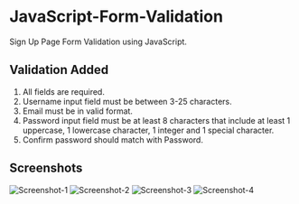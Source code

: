 # JavaScript-Form-Validation

 Sign Up Page Form Validation using JavaScript.
 

## Validation Added
1. All fields are required.
2. Username input field must be between 3-25 characters.
3. Email must be in valid format.
4. Password input field must be at least 8 characters that include at least 1 uppercase, 1 lowercase character, 1 integer and 1 special character.
5. Confirm password should match with Password.

## Screenshots
![Screenshot-1](https://github.com/prerna-saraogi/javascript-form-validation/assets/128272112/01c6067f-36cd-42f6-8cd2-e2fe71a0fee7)
![Screenshot-2](https://github.com/prerna-saraogi/javascript-form-validation/assets/128272112/c45b08a3-d95a-4418-bdff-d8de973ca928)
![Screenshot-3](https://github.com/prerna-saraogi/javascript-form-validation/assets/128272112/1ed4aeb8-0c31-4c8a-afa6-589021ee9f9c)
![Screenshot-4](https://github.com/prerna-saraogi/javascript-form-validation/assets/128272112/c2592008-2e74-4915-ad23-787657203a52)
